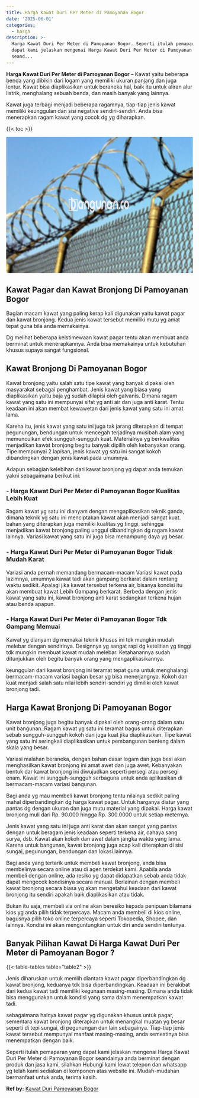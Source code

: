 ```yaml
---
title: Harga Kawat Duri Per Meter di Pamoyanan Bogor
date: '2025-06-01'
categories:
  - harga
description: >-
  Harga Kawat Duri Per Meter di Pamoyanan Bogor. Seperti itulah pemaparan yang
  dapat kami jelaskan mengenai Harga Kawat Duri Per Meter di Pamoyanan Bogor
  seand...
---
```


**Harga Kawat Duri Per Meter di Pamoyanan Bogor** – Kawat yaitu beberapa benda yang dibikin dari logam yang memiliki ukuran panjang dan juga lentur. Kawat bisa diaplikasikan untuk beraneka hal, baik itu untuk aliran alur listrik, menghalang sebuah benda, dan masih banyak yang lainnya.

Kawat juga terbagi menjadi beberapa ragamnya, tiap-tiap jenis kawat memiliki keunggulan dan sisi negative sendiri-sendiri. Anda bisa menerapkan ragam kawat yang cocok dg yg diharapkan.

{{< toc >}}

![Harga Kawat Duri Per Meter di Pamoyanan Bogor](/images/jual-kawat-murah45.png)

## Kawat Pagar dan Kawat Bronjong Di Pamoyanan Bogor

Bagian macam kawat yang paling kerap kali digunakan yaitu kawat pagar dan kawat bronjong. Kedua jenis kawat tersebut memiliki mutu yg amat tepat guna bila anda memakainya.

Dg melihat beberapa keistimewaan kawat pagar tentu akan membuat anda berminat untuk menerapkannya. Anda bisa memakainya untuk kebutuhan khusus supaya sangat fungsional.

## Kawat Bronjong Di Pamoyanan Bogor

Kawat bronjong yaitu salah satu tipe kawat yang banyak dipakai oleh masyarakat sebagai penghambat. Jenis kawat yang biasa yang diaplikasikan yaitu baja yg sudah dilapisi oleh galvanis. Dimana ragam kawat yang satu ini mempunyai sifat yg anti air dan juga anti karat. Tentu keadaan ini akan membat kewawetan dari jenis kawat yang satu ini amat lama.

Karena itu, jenis kawat yang satu ini juga tak jarang diterapkan di tempat pegunungan, bendungan untuk mencegah terjadinya musibah alam yang memunculkan efek sungguh-sungguh kuat. Materialnya yg berkwalitas menjadikan kawat bronjong begitu banyak dipilih oleh kebanyakan orang. Tipe mempunyai 2 lapisan, jenis kawat yg satu ini sangat kokoh dibandingkan dengan jenis kawat pada umumnya.

Adapun sebagian kelebihan dari kawat bronjong yg dapat anda temukan yakni sebagaimana berikut ini:

### \- Harga Kawat Duri Per Meter di Pamoyanan Bogor Kualitas Lebih Kuat

Ragam kawat yg satu ini dianyam dengan mengaplikasikan teknik ganda, dimana teknik yg satu ini menciptakan kawat akan menjadi sangat kuat. bahan yang diterapkan juga memiliki kualitas yg tinggi, sehingga menjadikan kawat bronjong paling unggul dibandingkan dg ragam kawat lainnya. Variasi kawat yang satu ini juga bisa menampung daya yg besar.

### \- Harga Kawat Duri Per Meter di Pamoyanan Bogor Tidak Mudah Karat

Variasi anda pernah memandang bermacam-macam Variasi kawat pada lazimnya, umumnya kawat tadi akan gampang berkarat dalam rentang waktu sedikit. Apalagi jika kawat tersebut terkena air, bisanya kondisi itu akan membuat kawat Lebih Gampang berkarat. Berbeda dengan jenis kawat yang satu ini, kawat bronjong anti karat sedangkan terkena hujan atau benda apapun.

### \- Harga Kawat Duri Per Meter di Pamoyanan Bogor Tdk Gampang Memuai

Kawat yg dianyam dg memakai teknik khusus ini tdk mungkin mudah melebar dengan sendirinya. Designnya yg sangat rapi dg ketelitian yg tinggi tdk mungkin membuat kawat mudah melebar. Ketahanannya sudah ditunjukkan oleh begitu banyak orang yang mengaplikasikannya.

keunggulan dari kawat bronjong ini teramat tepat guna untuk menghalangi bermacam-macam variasi bagian besar yg bisa menerjangnya. Kokoh dan kuat menjadi salah satu nilai lebih sendiri-sendiri yg dimiliki oleh kawat bronjong tadi.

## Harga Kawat Bronjong Di Pamoyanan Bogor

Kawat bronjong juga begitu banyak dipakai oleh orang-orang dalam satu unit bangunan. Ragam kawat yg satu ini teramat bagus untuk diterapkan sebab sungguh-sungguh kokoh dan juga kuat jika diaplikasikan. Tipe kawat yang satu ini seringkali diaplikasikan untuk pembangunan benteng dalam skala yang besar.

Variasi malahan beraneka, dengan bahan dasar logam dan juga besi akan menghasilkan kawat bronjong ini amat awet dan juga awet. Kebanyakan bentuk dar kawat bronjong ini diwujudkan seperti persegi atau persegi enam. Kawat ini sungguh-sungguh serbaguna untuk anda aplikasikan di bermacam-macam variasi bangunan.

Bagi anda yg mau membeli kawat bronjong tentu nilainya sedikit paling mahal diperbandingkan dg harga kawat pagar. Untuk harganya diatur yang pantas dg dengan ukuran dan juga mutu material yang dipakai. Harga kawat bronjong muli dari Rp. 90.000 hingga Rp. 300.0000 untuk setiap meternya.

Jenis kawat yang satu ini juga anti karat dan akan sangat yang pantas dengan untuk beragam jenis keadaan seperti terkena air, cahaya sang surya, dsb. Kawat akan kokoh dan awet dalam jangka waktu yang lama. Karena untuk bangunan, kawat bronjong juga acap kali diterapkan di sisi sungai, pegunungan, bendungan dan lokasi lainnya.

Bagi anda yang tertarik untuk membeli kawat bronjong, anda bisa membelinya secara online atau di agen terdekat kami. Apabila anda membeli dengan online, ada resiko yg dapat didapatkan sebab anda tidak dapat mengecek kondisinya secara manual. Berlainan dengan membeli kawat bronjong secara biasa yg akan mengetahui keadaan dari kawat bronjong itu sendiri apakah baik diaplikasikan atau tidak.

Bukan itu saja, membeli via online akan beresiko kepada penipuan bilamana kios yg anda pilih tidak terpercaya. Macam anda membeli di kios online, bagusnya pilih toko online terpercaya seperti Tokopedia, Shopee, dan lainnya. Kondisi ini akan menguntungkan untuk diri anda sendiri tentunya.

## Banyak Pilihan Kawat Di Harga Kawat Duri Per Meter di Pamoyanan Bogor ?

{{< table-tables table="table2" >}}

Jenis diharuskan untuk memlih diantara kawat pagar diperbandingkan dg kawat bronjong, keduanya tdk bisa diperbandingkan. Keadaan ini berakibat dari kedua kawat tadi memiliki kegunaan masing-masing. Dimana anda tidak bisa menggunakan untuk kondisi yang sama dalam menempatkan kawat tadi.

sebagaimana halnya kawat pagar yg digunakan khusus untuk pagar, sementara kawat bronjong diterapkan untuk menangkal muatan yg besar seperti di tepi sungai, di pegunungan dan lain sebagainya. Tiap-tiap jenis kawat tersebut mempunyai manfaat masing-masing, anda semestinya bisa menempatkan dengan baik.

Seperti itulah pemaparan yang dapat kami jelaskan mengenai Harga Kawat Duri Per Meter di Pamoyanan Bogor seandainya anda berminat dengan produk dan jasa kami, silahkan Hubungi kami lewat telepon dan whatsapp yg telah kami sediakan di komponen atas website ini. Mudah-mudahan bermanfaat untuk anda, terima kasih.

**Ref by:** [Kawat Duri Pamoyanan Bogor](https://id.wikipedia.org/wiki/Kawat)
